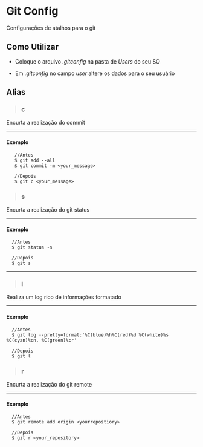 # Git Config

Configurações de atalhos para o git

## Como Utilizar

- Coloque o arquivo _.gitconfig_ na pasta de _Users_ do seu SO

- Em _.gitconfig_ no campo _user_ altere os dados para o seu usuário

## Alias

> ### c

Encurta a realização do commit

---

#### Exemplo

```shell
   //Antes
   $ git add --all
   $ git commit -m <your_message>

   //Depois
   $ git c <your_message>
```

> ### s

Encurta a realização do git status

---

#### Exemplo

```shell
  //Antes
  $ git status -s

  //Depois
  $ git s
```

---

> ### l

Realiza um log rico de informações formatado

---

#### Exemplo

```shell
  //Antes
  $ git log --pretty=format:'%C(blue)%h%C(red)%d %C(white)%s %C(cyan)%cn, %C(green)%cr'

  //Depois
  $ git l
```

> ### r

Encurta a realização do git remote

---

#### Exemplo

```shell
  //Antes
  $ git remote add origin <yourrepostiory>

  //Depois
  $ git r <your_repository>
```
